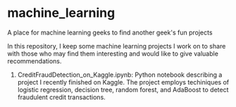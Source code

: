 # machine_learning
A place for machine learning geeks to find another geek's fun projects

In this repository, I keep some machine learning projects I work on to share with those who may find them interesting and would like to give valuable recommendations.

1. CreditFraudDetection_on_Kaggle.ipynb: Python notebook describing a project I recently finished on Kaggle. The project employs techiniques of logistic regression, decision tree, random forest, and AdaBoost to detect fraudulent credit transactions.
